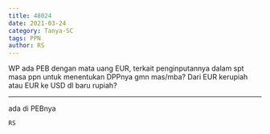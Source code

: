 ```yaml
---
title: 48024
date: 2021-03-24
category: Tanya-SC
tags: PPN
author: RS
---
```


WP ada PEB dengan mata uang EUR, terkait penginputannya dalam spt masa ppn untuk menentukan DPPnya gmn mas/mba? Dari EUR kerupiah atau EUR ke USD dl baru rupiah?

---

ada di PEBnya

`RS`
